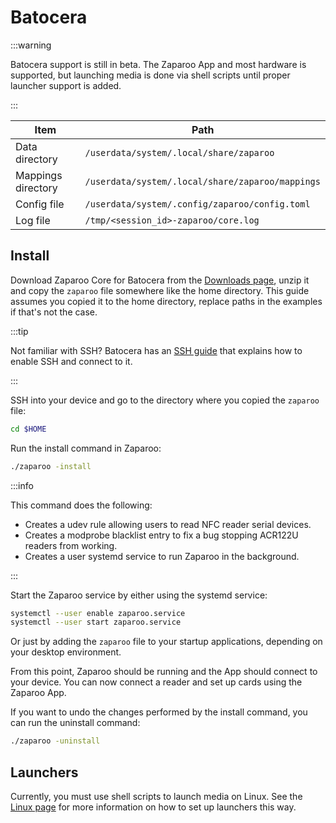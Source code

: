 # Batocera

:::warning

Batocera support is still in beta. The Zaparoo App and most hardware is supported, but launching media is done via shell scripts until proper launcher support is added.

:::

| Item               | Path                                             |
| ------------------ | ------------------------------------------------ |
| Data directory     | `/userdata/system/.local/share/zaparoo`          |
| Mappings directory | `/userdata/system/.local/share/zaparoo/mappings` |
| Config file        | `/userdata/system/.config/zaparoo/config.toml`   |
| Log file           | `/tmp/<session_id>-zaparoo/core.log`             |

## Install

Download Zaparoo Core for Batocera from the [Downloads page](/downloads/), unzip it and copy
the `zaparoo` file somewhere like the home directory. This guide assumes you copied it to the home directory, replace paths in the examples if that's not the case.

:::tip

Not familiar with SSH? Batocera has an [SSH guide](https://wiki.batocera.org/access_the_batocera_via_ssh) that explains how to enable SSH and connect to it.

:::

SSH into your device and go to the directory where you copied the `zaparoo` file:

```bash
cd $HOME
```

Run the install command in Zaparoo:

```bash
./zaparoo -install
```

:::info

This command does the following:

- Creates a udev rule allowing users to read NFC reader serial devices.
- Creates a modprobe blacklist entry to fix a bug stopping ACR122U readers from working.
- Creates a user systemd service to run Zaparoo in the background.

:::

Start the Zaparoo service by either using the systemd service:

```bash
systemctl --user enable zaparoo.service
systemctl --user start zaparoo.service
```

Or just by adding the `zaparoo` file to your startup applications, depending on your desktop environment.

From this point, Zaparoo should be running and the App should connect to your device. You can now connect a reader and set up cards using the Zaparoo App.

If you want to undo the changes performed by the install command, you can run the uninstall command:

```bash
./zaparoo -uninstall
```

## Launchers

Currently, you must use shell scripts to launch media on Linux. See the [Linux page](/platforms/linux/#launchers) for more information on how to set up launchers this way.
